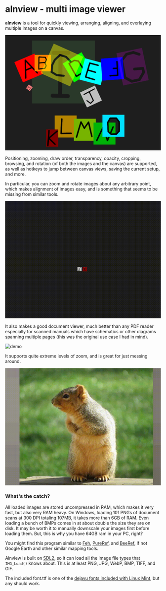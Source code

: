 # alnview - multi image viewer
****alnview**** is a tool for quickly viewing, arranging, aligning, and overlaying multiple images on a canvas. 

![screenshot](demo_img/screenshot.png)

Positioning, zooming, draw order, transparency, opacity, cropping, browsing, and rotation (of both the images and the canvas) are supported, as well as hotkeys to jump between canvas views, saving the current setup, and more.

In particular, you can zoom and rotate images about any arbitrary point, which makes alignment of images easy, and is something that seems to be missing from similar tools.

![demo](demo_img/demo.gif)

It also makes a good document viewer, much better than any PDF reader especially for scanned manuals which have schematics or other diagrams spanning multiple pages (this was the original use case I had in mind).

![demo](demo_img/demo2.gif)

It supports quite extreme levels of zoom, and is great for just messing around.

![demo](demo_img/demo3.gif)

### What's the catch?
All loaded images are stored uncompressed in RAM, which makes it very fast, but also very RAM heavy. On Windows, loading 101 PNGs of document scans at 300 DPI totaling 107MB, it takes more than 6GB of RAM. Even loading a bunch of BMPs comes in at about double the size they are on disk. It may be worth it to manually downscale your images first before loading them. But, this is why you have 64GB ram in your PC, right?

You might find this program similar to [Feh](https://github.com/derf/feh), [PureRef](https://www.pureref.com/), and [BeeRef](https://beeref.org/), if not Google Earth and other similar mapping tools.


Alnview is built on [SDL2](https://www.libsdl.org/), so it can load all the image file types that ```IMG_Load()``` knows about. This is at least PNG, JPG, WebP, BMP, TIFF, and GIF.


The included font.ttf is one of the [dejavu fonts included with Linux Mint](https://dejavu-fonts.github.io/), but any should work.